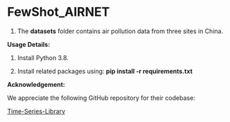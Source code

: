 # FewShot_AIRNET

1. The **datasets** folder contains air pollution data from three sites in China.

**Usage Details:**

1. Install Python 3.8.
   
2. Install related packages using:
   **pip install -r requirements.txt**
   

**Acknowledgement:**

We appreciate the following GitHub repository for their codebase:

[Time-Series-Library](https://github.com/thuml/Time-Series-Library)


 
